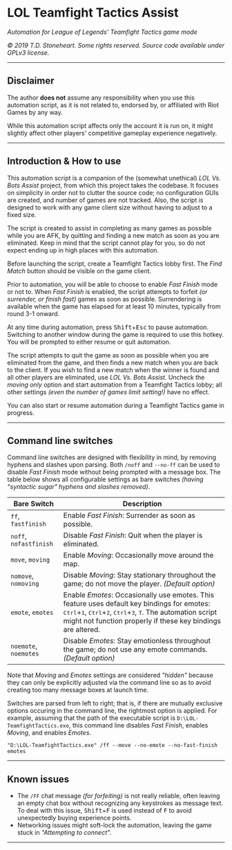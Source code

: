 # LOL Teamfight Tactics Assist

_Automation for League of Legends' Teamfight Tactics game mode_

_© 2019 T.D. Stoneheart. Some rights reserved. Source code available under GPLv3 license._

-----

## Disclaimer

The author **does not** assume any responsibility when you use this automation script, as it is not related to, endorsed by, or affiliated with Riot Games by any way.

While this automation script affects only the account it is run on, it might slightly affect other players' competitive gameplay experience negatively.

-----

## Introduction & How to use

This automation script is a companion of the (somewhat unethical) _LOL Vs. Bots Assist_ project, from which this project takes the codebase. It focuses on simplicity in order not to clutter the source code; no configuration GUIs are created, and number of games are not tracked. Also, the script is designed to work with any game client size without having to adjust to a fixed size.

The script is created to assist in completing as many games as possible while you are AFK, by quitting and finding a new match as soon as you are eliminated. Keep in mind that the script cannot play for you, so do not expect ending up in high places with this automation.

Before launching the script, create a Teamfight Tactics lobby first. The _Find Match_ button should be visible on the game client.

Prior to automation, you will be able to choose to enable _Fast Finish_ mode or not to. When _Fast Finish_ is enabled, the script attempts to forfeit _(or surrender, or finish fast)_ games as soon as possible. Surrendering is available when the game has elapsed for at least 10 minutes, typically from round 3-1 onward.

At any time during automation, press <kbd>Shift</kbd>+<kbd>Esc</kbd> to pause automation. Switching to another window during the game is required to use this hotkey. You will be prompted to either resume or quit automation.

The script attempts to quit the game as soon as possible when you are eliminated from the game, and then finds a new match when you are back to the client. If you wish to find a new match when the winner is found and all other players are eliminated, use _LOL Vs. Bots Assist_. Uncheck the _moving only_ option and start automation from a Teamfight Tactics lobby; all other settings _(even the number of games limit setting!)_ have no effect.

You can also start or resume automation during a Teamfight Tactics game in progress.

-----

## Command line switches

Command line switches are designed with flexibility in mind, by removing hyphens and slashes upon parsing. Both `/noff` and `--no-ff` can be used to disable _Fast Finish_ mode without being prompted with a message box. The table below shows all configurable settings as bare switches _(having "syntactic sugar" hyphens and slashes removed)_.

| Bare Switch  | Description  |
|--------------|--------------|
| `ff`, `fastfinish` | Enable _Fast Finish_: Surrender as soon as possible. |
| `noff`, `nofastfinish` | Disable _Fast Finish_: Quit when the player is eliminated. |
| `move`, `moving` | Enable _Moving_: Occasionally move around the map. |
| `nomove`, `nomoving` | Disable _Moving_: Stay stationary throughout the game; do not move the player. _(Default option)_ |
| `emote`, `emotes` | Enable _Emotes_: Occasionally use emotes. This feature uses default key bindings for emotes: <kbd>Ctrl</kbd>+<kbd>1</kbd>, <kbd>Ctrl</kbd>+<kbd>2</kbd>, <kbd>Ctrl</kbd>+<kbd>3</kbd>, <kbd>T</kbd>. The automation script might not function properly if these key bindings are altered. |
| `noemote`, `noemotes` | Disable _Emotes_: Stay emotionless throughout the game; do not use any emote commands. _(Default option)_ |

Note that _Moving_ and _Emotes_ settings are considered _"hidden"_ because they can only be explicitly adjusted via the command line so as to avoid creating too many message boxes at launch time.

Switches are parsed from left to right; that is, if there are mutually exclusive options occuring in the command line, the rightmost option is applied. For example, assuming that the path of the executable script is `D:\LOL-TeamfightTactics.exe`, this command line disables _Fast Finish_, enables _Moving_, and enables _Emotes_.
```
"D:\LOL-TeamfightTactics.exe" /ff --move --no-emote --no-fast-finish emotes
```

-----

## Known issues

* The `/FF` chat message _(for forfeiting)_ is not really reliable, often leaving an empty chat box without recognizing any keystrokes as message text. To deal with this issue, <kbd>Shift</kbd>+<kbd>F</kbd> is used instead of <kbd>F</kbd> to avoid unexpectedly buying experience points.
* Networking issues might soft-lock the automation, leaving the game stuck in _"Attempting to connect"_.

-----
